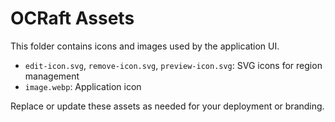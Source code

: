 # OCRaft Assets

This folder contains icons and images used by the application UI.
- `edit-icon.svg`, `remove-icon.svg`, `preview-icon.svg`: SVG icons for region management
- `image.webp`: Application icon

Replace or update these assets as needed for your deployment or branding.
